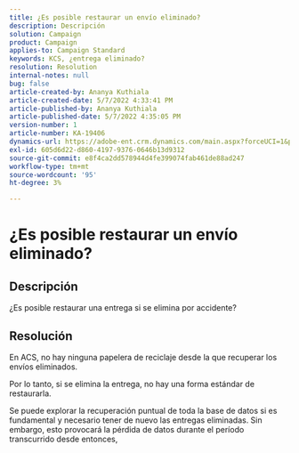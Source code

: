 ```yaml
---
title: ¿Es posible restaurar un envío eliminado?
description: Descripción
solution: Campaign
product: Campaign
applies-to: Campaign Standard
keywords: KCS, ¿entrega eliminado?
resolution: Resolution
internal-notes: null
bug: false
article-created-by: Ananya Kuthiala
article-created-date: 5/7/2022 4:33:41 PM
article-published-by: Ananya Kuthiala
article-published-date: 5/7/2022 4:35:05 PM
version-number: 1
article-number: KA-19406
dynamics-url: https://adobe-ent.crm.dynamics.com/main.aspx?forceUCI=1&pagetype=entityrecord&etn=knowledgearticle&id=47b22373-23ce-ec11-a7b5-0022480a8e40
exl-id: 605d6d22-d860-4197-9376-0646b13d9312
source-git-commit: e8f4ca2dd578944d4fe399074fab461de88ad247
workflow-type: tm+mt
source-wordcount: '95'
ht-degree: 3%

---
```


# ¿Es posible restaurar un envío eliminado?

## Descripción




¿Es posible restaurar una entrega si se elimina por accidente?


## Resolución


En ACS, no hay ninguna papelera de reciclaje desde la que recuperar los envíos eliminados.

Por lo tanto, si se elimina la entrega, no hay una forma estándar de restaurarla.

Se puede explorar la recuperación puntual de toda la base de datos si es fundamental y necesario tener de nuevo las entregas eliminadas. Sin embargo, esto provocará la pérdida de datos durante el período transcurrido desde entonces,
